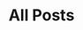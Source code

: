 ---
layout: post-index
title: All Posts
excerpt: "A List of Posts"
image:
  feature: feature/nzboard.jpg
---